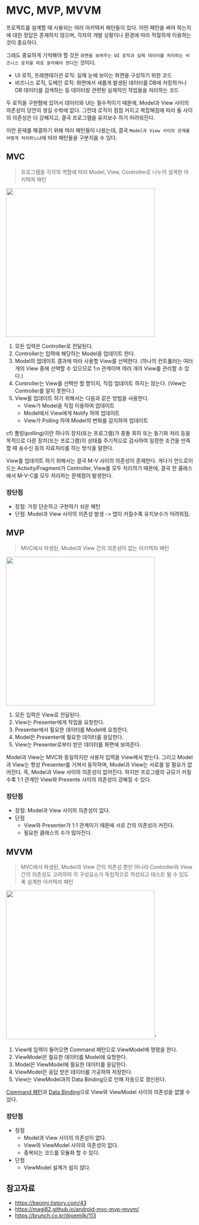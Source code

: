 # MVC, MVP, MVVM 

프로젝트를 설계할 때 사용되는 여러 아키텍처 패턴들이 있다. 어떤 패턴을 써야 하는지에 대한 정답은 존재하지 않으며, 각자의 개발 상황이나 환경에 따라 적절하게 이용하는 것이 중요하다. 

그래도 중요하게 기억해야 할 것은 `화면을 보여주는 UI 로직과 실제 데이터를 처리하는 비즈니스 로직을 따로 분리해야 한다`는 것이다. 

- UI 로직, 프레젠테이션 로직: 실제 눈에 보이는 화면을 구성하기 위한 코드  
- 비즈니스 로직, 도메인 로직: 화면에서 새롭게 발생된 데이터를 DB에 저장하거나 DB 데이터를 검색하는 등 데이터랑 관련된 실제적인 작업들을 처리하는 코드 

두 로직을 구현함에 있어서 데이터와 UI는 필수적이기 때문에, Model과 View 사이의 의존성이 당연히 생길 수밖에 없다. 그런데 로직이 점점 커지고 복잡해짐에 따라 둘 사이의 의존성은 더 강해지고, 결국 프로그램을 유지보수 하기 어려워진다. 

이런 문제를 해결하기 위해 여러 패턴들이 나왔는데, 결국 `Model과 View 사이의 관계를 어떻게 처리하느냐`에 따라 패턴들을 구분지을 수 있다. 

## MVC 

>프로그램을 각각의 역할에 따라 Model, View, Controller로 나누어 설계한 아키텍처 패턴 

<img width="400" src="https://user-images.githubusercontent.com/68090939/226530933-924ca22f-df15-42b5-8d4c-9305a9845c21.png"/>

1. 모든 입력은 Controller로 전달된다. 
2. Controller는 입력에 해당하는 Model을 업데이트 한다.
3. Model의 업데이트 결과에 따라 사용할 View를 선택한다. (하나의 컨트롤러는 여러 개의 View 중에 선택할 수 있으므로 1:n 관계이며 여러 개의 View를 관리할 수 있다.)
4. Controller는 View를 선택만 할 뿐이지, 직접 업데이트 하지는 않는다. (View는 Controller를 알지 못한다.)
5. View를 업데이트 하기 위해서는 다음과 같은 방법을 사용한다. 
    - View가 Model을 직접 이용하여 업데이트 
    - Model에서 View에게 Notify 하여 업데이트 
    - View가 Polling 하여 Model의 변화를 감지하여 업데이트 

cf) 폴링(polling)이란 하나의 장치(또는 프로그램)가 충돌 회피 또는 동기화 처리 등을 목적으로 다른 장치(또는 프로그램)의 상태를 주기적으로 검사하여 일정한 조건을 만족할 때 송수신 등의 자료처리를 하는 방식을 말한다.

View를 업데이트 하기 위해서는 결국 M-V 사이의 의존성이 존재한다. 게다가 안드로이드는 Activity/Fragment가 Controller, View를 모두 처리하기 때문에, 결국 한 클래스에서 M-V-C를 모두 처리하는 문제점이 발생한다. 

### 장단점 

- 장점: 가장 단순하고 구현하기 쉬운 패턴 
- 단점: Model과 View 사이의 의존성 발생 -> 앱이 커질수록 유지보수가 어려워짐. 

## MVP 

>MVC에서 파생된, Model과 View 간의 의존성이 없는 아키텍처 패턴 

<img width="400" src="https://user-images.githubusercontent.com/68090939/226530966-4c73dc27-f54c-4ac5-8443-47538f073218.png">

1. 모든 입력은 View로 전달된다. 
2. View는 Presenter에게 작업을 요청한다. 
3. Presenter에서 필요한 데이터를 Model에 요청한다. 
4. Model은 Presenter에 필요한 데이터를 응답한다. 
5. View는 Presenter로부터 받은 데이터를 화면에 보여준다. 

Model과 View는 MVC와 동일하지만 사용자 입력을 View에서 받는다. 그리고 Model과 View는 항상 Presenter를 거쳐서 동작하며, Model과 View는 서로를 알 필요가 없어진다. 즉, Model과 View 사이의 의존성이 없어진다. 하지만 프로그램의 규모가 커질수록 1:1 관계인 View와 Presente 사이의 의존성이 강해질 수 있다. 

### 장단점 

- 장점: Model과 View 사이의 의존성이 없다. 
- 단점 
    - View와 Presenter가 1:1 관계이기 때문에 서로 간의 의존성이 커진다. 
    - 필요한 클래스의 수가 많아진다. 

## MVVM 

>MVC에서 파생된, Model과 View 간의 의존성 뿐만 아니라 Controller와 View 간의 의존성도 고려하여 각 구성요소가 독립적으로 작성되고 테스트 될 수 있도록 설계한 아키텍처 패턴 

<img width="400" src="https://user-images.githubusercontent.com/68090939/226530980-21b402e9-efc3-4417-a2cc-9c89299c3823.png">'

1. View에 입력이 들어오면 Command 패턴으로 ViewModel에 명령을 한다.
2. ViewModel은 필요한 데이터를 Model에 요청한다.
3. Model은 ViewModel에 필요한 데이터를 응답한다. 
4. ViewModel은 응답 받은 데이터를 가공하여 저장한다.
5. View는 ViewModel과의 Data Binding으로 인해 자동으로 갱신된다.

[Command 패턴](https://ko.wikipedia.org/wiki/%EC%BB%A4%EB%A7%A8%EB%93%9C_%ED%8C%A8%ED%84%B4)과 [Data Binding](https://brunch.co.kr/@oemilk/107)으로 View와 ViewModel 사이의 의존성을 없앨 수 있다. 

### 장단점 

- 장점
    - Model과 View 사이의 의존성이 없다.
    - View와 ViewModel 사이의 의존성이 없다. 
    - 중복되는 코드를 모듈화 할 수 있다. 
- 단점 
    - ViewModel 설계가 쉽지 않다. 

## 참고자료 

- https://beomy.tistory.com/43
- https://magi82.github.io/android-mvc-mvp-mvvm/
- https://brunch.co.kr/@oemilk/113
